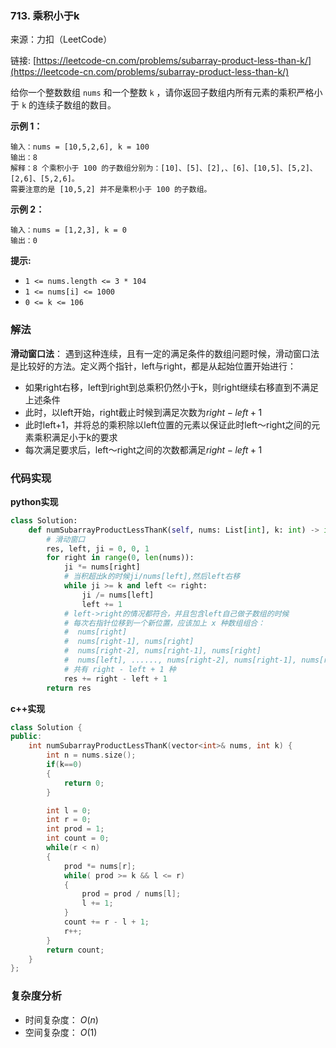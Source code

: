  ### 713. 乘积小于k

来源：力扣（LeetCode）

链接: [https://leetcode-cn.com/problems/subarray-product-less-than-k/](https://leetcode-cn.com/problems/subarray-product-less-than-k/)



给你一个整数数组 `nums` 和一个整数 `k` ，请你返回子数组内所有元素的乘积严格小于 `k` 的连续子数组的数目。

 

**示例 1：**

```
输入：nums = [10,5,2,6], k = 100
输出：8
解释：8 个乘积小于 100 的子数组分别为：[10]、[5]、[2],、[6]、[10,5]、[5,2]、[2,6]、[5,2,6]。
需要注意的是 [10,5,2] 并不是乘积小于 100 的子数组。
```

**示例 2：**

```
输入：nums = [1,2,3], k = 0
输出：0
```

 

**提示:** 

- `1 <= nums.length <= 3 * 104`
- `1 <= nums[i] <= 1000`
- `0 <= k <= 106`



### 解法

**滑动窗口法**： 遇到这种连续，且有一定的满足条件的数组问题时候，滑动窗口法是比较好的方法。定义两个指针，left与right，都是从起始位置开始进行：

* 如果right右移，left到right到总乘积仍然小于k，则right继续右移直到不满足上述条件
* 此时，以left开始，right截止时候到满足次数为$right-left+1$
* 此时left+1，并将总的乘积除以left位置的元素以保证此时left～right之间的元素乘积满足小于k的要求
* 每次满足要求后，left～right之间的次数都满足$right-left+1$



### 代码实现

**python实现**

```python
class Solution:
    def numSubarrayProductLessThanK(self, nums: List[int], k: int) -> int:
        # 滑动窗口
        res, left, ji = 0, 0, 1
        for right in range(0, len(nums)):
            ji *= nums[right]
            # 当积超出k的时候ji/nums[left],然后left右移
            while ji >= k and left <= right:
                ji /= nums[left]
                left += 1
            # left->right的情况都符合，并且包含left自己做子数组的时候
            # 每次右指针位移到一个新位置，应该加上 x 种数组组合：
            #  nums[right]
            #  nums[right-1], nums[right]
            #  nums[right-2], nums[right-1], nums[right]
            #  nums[left], ......, nums[right-2], nums[right-1], nums[right]
            # 共有 right - left + 1 种
            res += right - left + 1
        return res
```



**c++实现**

```cpp
class Solution {
public:
    int numSubarrayProductLessThanK(vector<int>& nums, int k) {
        int n = nums.size();
        if(k==0)
        {
            return 0;
        }

        int l = 0;
        int r = 0;
        int prod = 1;
        int count = 0;
        while(r < n)
        {
            prod *= nums[r];
            while( prod >= k && l <= r)
            {
                prod = prod / nums[l];
                l += 1;
            }
            count += r - l + 1;
            r++;
        }
        return count;
    }
};
```





### 复杂度分析

* 时间复杂度： $O(n)$  
* 空间复杂度： $O(1)$  

